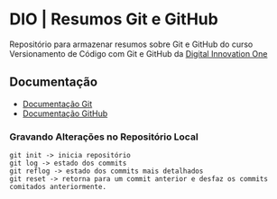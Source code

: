 
# DIO | Resumos Git e GitHub

Repositório para armazenar resumos sobre Git e GitHub do curso Versionamento de Código com Git e GitHub da [Digital Innovation One](https://www.dio.me/)

## Documentação
- [Documentação Git](https://git-scm.com/doc)
- [Documentação GitHub](https://docs.github.com)

### Gravando Alterações no Repositório Local
```
git init -> inicia repositório
git log -> estado dos commits
git reflog -> estado dos commits mais detalhados
git reset -> retorna para um commit anterior e desfaz os commits comitados anteriormente.
```

